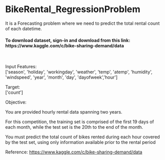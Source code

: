 # BikeRental_RegressionProblem
It is a Forecasting problem where we need to predict the total rental count of each datetime.

<h4>To download dataset, sign-in and download from this link: https://www.kaggle.com/c/bike-sharing-demand/data</h4>
<br>

Input Features:<br>
['season', 'holiday', 'workingday', 'weather', 'temp', 'atemp', 'humidity', 'windspeed', 'year', 'month', 'day', 'dayofweek','hour']<br>
       
Target:<br>
['count']<br>

Objective:

You are provided hourly rental data spanning two years. 
    
For this competition, the training set is comprised of the first 19 days of each month, while the test set is the 20th to the end of the month. 

You must predict the total count of bikes rented during each hour covered by the test set, using only information available prior to the rental period

Reference: https://www.kaggle.com/c/bike-sharing-demand/data
